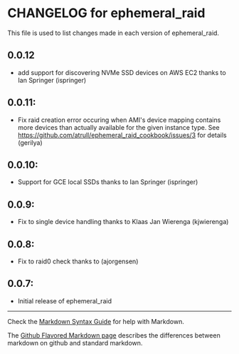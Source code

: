 # CHANGELOG for ephemeral_raid

This file is used to list changes made in each version of ephemeral_raid.

## 0.0.12
* add support for discovering NVMe SSD devices on AWS EC2 thanks to Ian Springer (ispringer)

## 0.0.11:
* Fix raid creation error occuring when AMI's device mapping contains more devices than actually available for the given instance type. See https://github.com/atrull/ephemeral_raid_cookbook/issues/3 for details (gerilya)

## 0.0.10:
* Support for GCE local SSDs thanks to Ian Springer (ispringer)

## 0.0.9:
* Fix to single device handling thanks to Klaas Jan Wierenga (kjwierenga)

## 0.0.8:
* Fix to raid0 check thanks to (ajorgensen)

## 0.0.7:

* Initial release of ephemeral_raid

- - -
Check the [Markdown Syntax Guide](http://daringfireball.net/projects/markdown/syntax) for help with Markdown.

The [Github Flavored Markdown page](http://github.github.com/github-flavored-markdown/) describes the differences between markdown on github and standard markdown.
